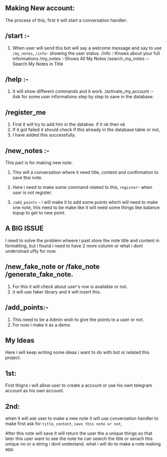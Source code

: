 ## Making New account:

The process of this, first it will start a conversation handler:


## /start :-

1. When user will send this bot will say a welcome message and say to use `/my_notes`, `/info`- showing the user status. 
/info :-Knows about your full informations 
/my_notes :-Shows All My Notes 
/search_my_notes :- Search My Notes in Title



## /help :-

1. It will show different commands and it work.
/activate_my_account :- Ask for some user informations step by step to save in the database.




## /register_me 

1. First it will try to add him in the databse. if it ok then ok
2. If it got failed it should check if this already in the database table or not,
3. I have added this successfully.




## /new_notes :-

This part is for making new note.
1. This will a conversation where it need title, content and confirmation to save thsi note.

2. Here i need to make some command related to this, `register`- when user is not register.

3. `/add_points` - i will make it to add some points which will need to make one note, this need to be make like it will need some things like balance topup to get to new point.


## A BIG ISSUE
I need to solve the problem wheere i past store the note title and content in formatting, but i found i need to have 2 more column or what i dont understnad uflly for now.



## /new_fake_note or /fake_note /generate_fake_note.

1. For this it will check about user's row is available or not.
2. it will use faker library and it will insert this.




## /add_points:-
1. This need to be a Admin wish to give the points to a user or not.
2. For now i make it as a demo




## My Ideas

Here i will keep writing some ideas i want to do with bot or related this project.



## 1st:

First thigns i will allow user to create a account or use his own telegram account as his own account.



## 2nd:

when it will ask user to make a new note it will use conversation handler to make first ask for `title`, `content`, `save this note or not`, 

After this note will save it will return the user the a unique things so that later this user want to see the note he can search the title or serach this unique no or a string i dont undestand. what i will do to make a note making app.
